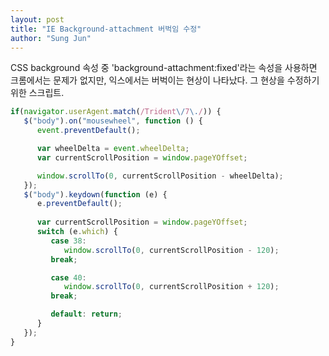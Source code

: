 ```yaml
---
layout: post
title: "IE Background-attachment 버벅임 수정"
author: "Sung Jun"
---
```


CSS background 속성 중 'background-attachment:fixed'라는 속성을 사용하면 크롬에서는 문제가 없지만, 익스에서는 버벅이는 현상이 나타났다. 그 현상을 수정하기 위한 스크립트.

```javascript
if(navigator.userAgent.match(/Trident\/7\./)) {
   $("body").on("mousewheel", function () {
      event.preventDefault();

      var wheelDelta = event.wheelDelta;
      var currentScrollPosition = window.pageYOffset;

      window.scrollTo(0, currentScrollPosition - wheelDelta);
   });
   $("body").keydown(function (e) {
      e.preventDefault();
      
      var currentScrollPosition = window.pageYOffset;
      switch (e.which) {
         case 38:
            window.scrollTo(0, currentScrollPosition - 120);
         break;

         case 40:
            window.scrollTo(0, currentScrollPosition + 120);
         break;

         default: return;
      } 
   });
}
```